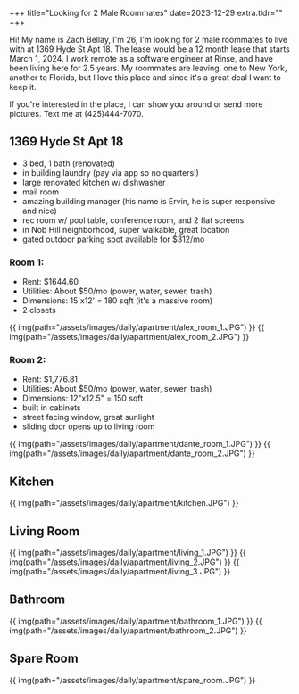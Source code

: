 +++
title="Looking for 2 Male Roommates"
date=2023-12-29
extra.tldr=""
+++

Hi! My name is Zach Bellay, I'm 26, I'm looking for 2 male roommates to live with at 1369 Hyde St Apt 18. The lease would be a 12 month lease that starts March 1, 2024. I work remote as a software engineer at Rinse, and have been living here for 2.5 years. My roommates are leaving, one to New York, another to Florida, but I love this place and since it's a great deal I want to keep it.

If you're interested in the place, I can show you around or send more pictures. Text me at (425)444-7070.


## 1369 Hyde St Apt 18
- 3 bed, 1 bath (renovated)
- in building laundry (pay via app so no quarters!)
- large renovated kitchen w/ dishwasher
- mail room
- amazing building manager (his name is Ervin, he is super responsive and nice)
- rec room w/ pool table, conference room, and 2 flat screens 
- in Nob Hill neighborhood, super walkable, great location
- gated outdoor parking spot available for $312/mo

### Room 1:
- Rent: $1644.60
- Utilities: About $50/mo (power, water, sewer, trash)
- Dimensions: 15'x12' = 180 sqft (it's a massive room)
- 2 closets

{{ img(path="/assets/images/daily/apartment/alex_room_1.JPG") }}
{{ img(path="/assets/images/daily/apartment/alex_room_2.JPG") }}

### Room 2:
- Rent: $1,776.81
- Utilities: About $50/mo (power, water, sewer, trash)
- Dimensions: 12"x12.5" = 150 sqft
- built in cabinets
- street facing window, great sunlight
- sliding door opens up to living room

{{ img(path="/assets/images/daily/apartment/dante_room_1.JPG") }}
{{ img(path="/assets/images/daily/apartment/dante_room_2.JPG") }}

## Kitchen
{{ img(path="/assets/images/daily/apartment/kitchen.JPG") }}

## Living Room
{{ img(path="/assets/images/daily/apartment/living_1.JPG") }}
{{ img(path="/assets/images/daily/apartment/living_2.JPG") }}
{{ img(path="/assets/images/daily/apartment/living_3.JPG") }}

## Bathroom
{{ img(path="/assets/images/daily/apartment/bathroom_1.JPG") }}
{{ img(path="/assets/images/daily/apartment/bathroom_2.JPG") }}

## Spare Room
{{ img(path="/assets/images/daily/apartment/spare_room.JPG") }}


